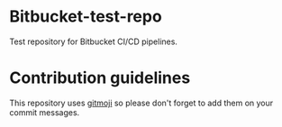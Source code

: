 # Bitbucket-test-repo
Test repository for Bitbucket CI/CD pipelines.

# Contribution guidelines
This repository uses [gitmoji](https://gitmoji.carloscuesta.me) so please don't forget to add them on your commit messages.
